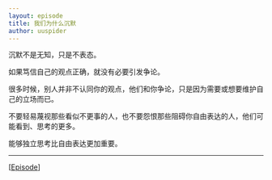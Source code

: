 ```yaml
---
layout: episode
title: 我们为什么沉默
author: uuspider
---
```

沉默不是无知，只是不表态。

如果笃信自己的观点正确，就没有必要引发争论。

很多时候，别人并非不认同你的观点，他们和你争论，只是因为需要或想要维护自己的立场而已。

不要轻易蔑视那些看似不更事的人，也不要怨恨那些阻碍你自由表达的人，他们可能看到、思考的更多。

能够独立思考比自由表达更加重要。

***

[[Episode][episode]]

[episode]:http://about.uuspider.com/2019/06/02/episodeindex.html

